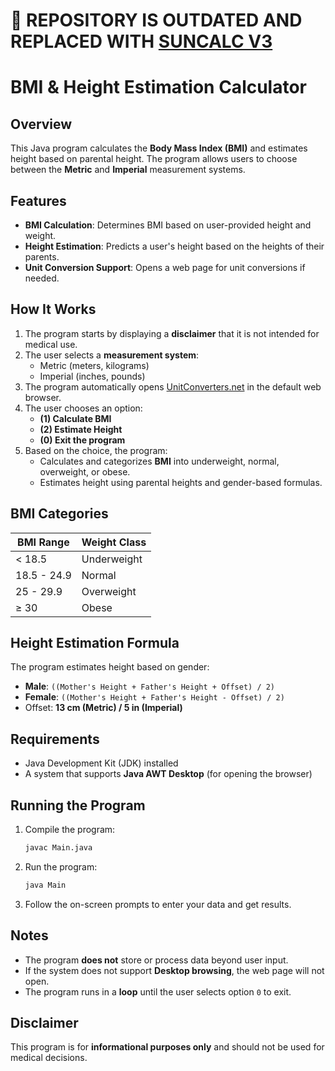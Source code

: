 # 🚨 REPOSITORY IS OUTDATED AND REPLACED WITH [SUNCALC V3](https://github.com/SoneyBun/SunCalc-V3)

# BMI & Height Estimation Calculator

## Overview
This Java program calculates the **Body Mass Index (BMI)** and estimates height based on parental height. The program allows users to choose between the **Metric** and **Imperial** measurement systems.

## Features
- **BMI Calculation**: Determines BMI based on user-provided height and weight.
- **Height Estimation**: Predicts a user's height based on the heights of their parents.
- **Unit Conversion Support**: Opens a web page for unit conversions if needed.

## How It Works
1. The program starts by displaying a **disclaimer** that it is not intended for medical use.
2. The user selects a **measurement system**:
   - Metric (meters, kilograms)
   - Imperial (inches, pounds)
3. The program automatically opens [UnitConverters.net](https://www.unitconverters.net/) in the default web browser.
4. The user chooses an option:
   - **(1) Calculate BMI**
   - **(2) Estimate Height**
   - **(0) Exit the program**
5. Based on the choice, the program:
   - Calculates and categorizes **BMI** into underweight, normal, overweight, or obese.
   - Estimates height using parental heights and gender-based formulas.

## BMI Categories
| BMI Range  | Weight Class |
|------------|-------------|
| < 18.5    | Underweight  |
| 18.5 - 24.9 | Normal     |
| 25 - 29.9  | Overweight  |
| ≥ 30      | Obese      |

## Height Estimation Formula
The program estimates height based on gender:
- **Male**: `((Mother's Height + Father's Height + Offset) / 2)`
- **Female**: `((Mother's Height + Father's Height - Offset) / 2)`
- Offset: **13 cm (Metric) / 5 in (Imperial)**

## Requirements
- Java Development Kit (JDK) installed
- A system that supports **Java AWT Desktop** (for opening the browser)

## Running the Program
1. Compile the program:
   ```sh
   javac Main.java
   ```
2. Run the program:
   ```sh
   java Main
   ```
3. Follow the on-screen prompts to enter your data and get results.

## Notes
- The program **does not** store or process data beyond user input.
- If the system does not support **Desktop browsing**, the web page will not open.
- The program runs in a **loop** until the user selects option `0` to exit.

## Disclaimer
This program is for **informational purposes only** and should not be used for medical decisions.

